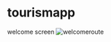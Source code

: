 # tourismapp
welcome screen
![welcomeroute](https://user-images.githubusercontent.com/124202145/221407546-33e0d08a-5dd8-4c6b-bd3c-86ef22189453.png)
